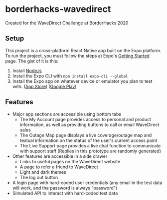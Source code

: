 # borderhacks-wavedirect
Created for the WaveDirect Challenge at BorderHacks 2020

## Setup
This project is a cross-platform React Native app built on the Expo platform. To run the project, you must follow the steps at Expo's [Getting Started](https://expo.io/learn) page. The gist of it is this:
1. Install [Node.js](https://nodejs.org/en/)
2. Install the Expo CLI with `npm install expo-cli --global`
3. Install the Expo app on whatever device or emulator you plan to test with. ([App Store](https://itunes.apple.com/app/apple-store/id982107779)) ([Google Play](https://play.google.com/store/apps/details?id=host.exp.exponent&referrer=www))

## Features
* Major app sections are accessible using bottom tabs
  * The My Account page provides access to personal and product information, as well as providing buttons to call or email WaveDirect sales
  * The Outage Map page displays a live coverage/outage map and textual information on the status of the user's current access point
  * The Live Support page provides a live chat function to communicate with support staff (Replies in this prototype are randomly generated)
* Other features are accessible in a side drawer
  * Links to useful pages on the WaveDirect website
  * A page to refer a friend to WaveDirect
  * Light and dark themes
  * The log out button
* A login page with hard-coded user credentials (any email in the test data will work, and the password is always "password")
* Simulated API to interact with hard-coded test data
